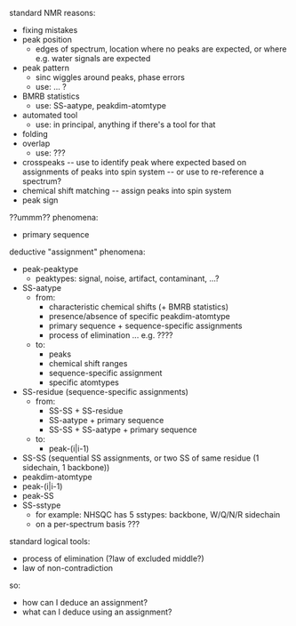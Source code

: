 standard NMR reasons:
 - fixing mistakes
 - peak position
   - edges of spectrum, location where no peaks are expected, or where e.g. water signals are expected
 - peak pattern 
   - sinc wiggles around peaks, phase errors
   - use: ... ?
 - BMRB statistics
   - use:  SS-aatype, peakdim-atomtype
 - automated tool
   - use: in principal, anything if there's a tool for that
 - folding
 - overlap
   - use: ???
 - crosspeaks -- use to identify peak where expected based on assignments of peaks into spin system
              -- or use to re-reference a spectrum?
 - chemical shift matching
              -- assign peaks into spin system
 - peak sign

??ummm?? phenomena:
 - primary sequence

deductive "assignment" phenomena:
 - peak-peaktype
   - peaktypes: signal, noise, artifact, contaminant, ...?
 - SS-aatype
   - from:
     - characteristic chemical shifts (+ BMRB statistics)
     - presence/absence of specific peakdim-atomtype
     - primary sequence + sequence-specific assignments
     - process of elimination ... e.g. ????
   - to:
     - peaks
     - chemical shift ranges
     - sequence-specific assignment
     - specific atomtypes
 - SS-residue (sequence-specific assignments)
   - from:
     - SS-SS + SS-residue
     - SS-aatype + primary sequence
     - SS-SS + SS-aatype + primary sequence
   - to:
     - peak-(i|i-1)
 - SS-SS (sequential SS assignments, or two SS of same residue (1 sidechain, 1 backbone))
 - peakdim-atomtype
 - peak-(i|i-1)
 - peak-SS
 - SS-sstype
   - for example: NHSQC has 5 sstypes: backbone, W/Q/N/R sidechain
   - on a per-spectrum basis ???

standard logical tools:
 - process of elimination (?law of excluded middle?)
 - law of non-contradiction

so:
 - how can I deduce an assignment?
 - what can I deduce using an assignment?
